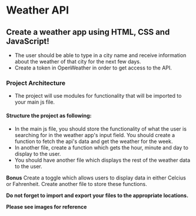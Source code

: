 # Weather API 

## Create a weather app using HTML, CSS and JavaScript!

* The user should be able to type in a city name and receive information about the weather of that city for the next few days. 
* Create a token in OpenWeather in order to get access to the API. 

### Project Architecture

* The project will use modules for functionality that will be imported to your main js file. 

#### Structure the project as following: 
* In the main js file, you should store the functionality of what the user is searching for in the weather app's input field. You should create a function to fetch the api's data and get the weather for the week.
* In another file, create a function which gets the hour, minute and day to display to the user. 
* You should have another file which displays the rest of the weather data to the user. 

**Bonus** Create a toggle which allows users to display data in either Celcius or Fahrenheit. Create another file to store these functions.


**Do not forget to import and export your files to the appropriate locations.**


**Please see images for reference**



